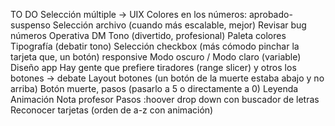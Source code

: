 TO DO
Selección múltiple → UIX
Colores en los números: aprobado-suspenso
Selección archivo (cuando más escalable, mejor)
Revisar bug números
Operativa
DM
Tono (divertido, profesional)
Paleta colores
Tipografía (debatir tono)
Selección checkbox (más cómodo pinchar la tarjeta que, un botón)
responsive
Modo oscuro / Modo claro (variable)
Diseño app
Hay gente que prefiere tiradores (range slicer) y otros los botones → debate
Layout botones (un botón de la muerte estaba abajo y no arriba) 
Botón muerte, pasos (pasarlo a 5 o directamente a 0)
Leyenda
Animación
Nota profesor
Pasos
:hoover
drop down con buscador de letras
Reconocer tarjetas (orden de a-z con animación)
